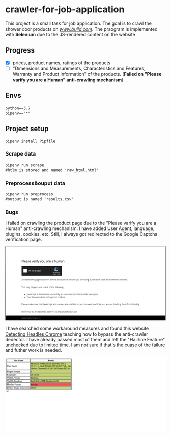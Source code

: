 # crawler-for-job-application
This project is a small task for job application. The goal is to crawl the shower door products on *www.build.com*. The praogram is implemented with **Selenium** due to the JS-rendered content on the website

## Progress
- [x] prices, product names, ratings of the products
- [ ] "Dimensions and Measurements, Characteristics and Features, Warranty and Product Information" of the products. (**Failed on "Please varify you are a Human" anti-crawling mechanism**)

## Envs
```
python==3.7
pipenv=="*"
```

## Project setup
```
pipenv install Pipfile
```
### Scrape data
```
pipenv run scrape
#htlm is stored and named 'raw_html.html'
```
### Preprocess&ouput data
```
pipenv run preprocess
#output is named 'results.csv'
```

### Bugs
I failed on crawling the product page due to the "Please varify you are a Human" anti-crawling mechanism. I have added User Agent, language, plugins, cookies, etc. Still, I always got redirected to the Google Captcha verification page.

<p align="center"><img src="https://github.com/nicksome168/crawler-for-job-application/blob/master/src/fail.png"></p>

I have searched some workaround measures and found this website [Detecting Headles Chrome](https://intoli.com/blog/making-chrome-headless-undetectable/) teaching how to bypass the anti-crawler dedector. I have already passed most of them and left the "Hairline Feature" unchecked due to limited time. I am not sure if that's the cuase of the failure and futher work is needed.

<p align="center"><img src="https://github.com/nicksome168/crawler-for-job-application/blob/master/src/test.png"></p>